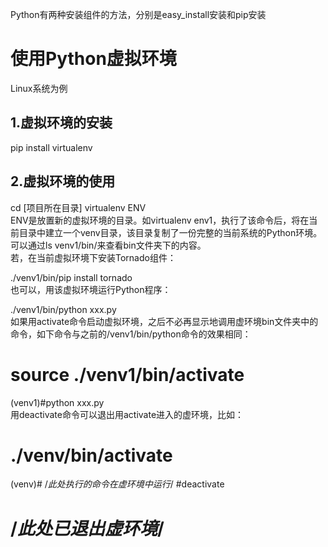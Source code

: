 Python有两种安装组件的方法，分别是easy_install安装和pip安装

# 使用Python虚拟环境
Linux系统为例  
## 1.虚拟环境的安装  

  pip install virtualenv
## 2.虚拟环境的使用  

  cd [项目所在目录]
  virtualenv ENV  
ENV是放置新的虚拟环境的目录。如virtualenv env1，执行了该命令后，将在当前目录中建立一个venv目录，该目录复制了一份完整的当前系统的Python环境。可以通过ls venv1/bin/来查看bin文件夹下的内容。  
若，在当前虚拟环境下安装Tornado组件：  

  ./venv1/bin/pip install tornado  
也可以，用该虚拟环境运行Python程序：  

  ./venv1/bin/python xxx.py   
如果用activate命令启动虚拟环境，之后不必再显示地调用虚环境bin文件夹中的命令，如下命令与之前的/venv1/bin/python命令的效果相同：  

  # source ./venv1/bin/activate
  (venv1)#python xxx.py  
用deactivate命令可以退出用activate进入的虚环境，比如：  

  # ./venv/bin/activate  
  (venv)# /*此处执行的命令在虚环境中运行*/
  #deactivate  
  # /*此处已退出虚环境*/


